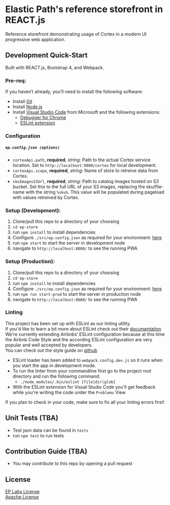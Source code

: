 # Elastic Path's reference storefront in REACT.js

Reference storefront demonstrating usage of Cortex in a modern UI progressive web application.

## Development Quick-Start
Built with REACT.js, Bootstrap 4, and Webpack.

### Pre-req:
If you haven’t already, you’ll need to install the following software:
* Install [Git](https://git-scm.com/downloads)
* Install [Node.js](https://nodejs.org/en/download/)
* Install [Visual Studio Code](https://code.visualstudio.com/) from Microsoft and the following extensions:<br/>
    * [Debugger for Chrome](https://marketplace.visualstudio.com/items?itemName=msjsdiag.debugger-for-chrome)<br/>
    * [ESLint extension](https://marketplace.visualstudio.com/items?itemName=dbaeumer.vscode-eslint)<br/>

### Configuration
##### `ep.config.json (options)`

 - `cortexApi.path`, **required**, *string*:
Path to the actual Cortex service location. Set to `http://localhost:9080/cortex` for local development.
 - `cortexApi.scope`, **required**, *string*:
Name of store to retreive data from Cortex.
 - `skuImagesS3Url`, **required**, *string*:
 Path to catalog images hosted on S3 bucket. Set this to the full URL of your S3 images, replacing the sku/file-name with the string `%sku%`. This value will be populated during pageload with values retreived by Cortex.

### Setup (Development):
1. Clone/pull this repo to a directory of your choosing
2. `cd ep-store`
3. run `npm install` to install dependencies
4. Configure `./src/ep.config.json` as required for your environment: [here](#configuration)
5. run `npm start` to start the server in development node
6. navigate to `http://localhost:8080/` to see the running PWA

### Setup (Production):
1. Clone/pull this repo to a directory of your choosing
2. `cd ep-store`
3. run `npm install` to install dependencies
4. Configure `./src/ep.config.json` as required for your environment: [here](#configuration)
5. run `npm run start-prod` to start the server in production node
6. navigate to `http://localhost:8080/` to see the running PWA

### Linting
This project has been set up with ESLint as our linting utility.<br/>
If you'd like to learn a bit more about ESLint check out their [documentation](https://eslint.org/)<br/>
We're currently extending Airbnbs’ ESLint configuration because at this time the Airbnb Code Style and the according ESLint configuration are very popular and well accepted by developers.<br/>
You can check out the style guide on [github](https://github.com/airbnb/javascript)<br/>
* ESLint loader has been added to `webpack.config.dev.js` so it runs when you start the app in development mode.
* To run the linter from your commandline first go to the project root directory and run the following command:
    * `./node_modules/.bin/eslint [file|dir|glob]`
* With the ESLint extension for Visual Studio Code you'll get feedback while you're writing the code under the `Problems` View 

If you plan to check in your code, make sure to fix all your linting errors first!

## Unit Tests (TBA)
* Test json data can be found in `tests`
* run `npm test` to run tests

## Contribution Guide (TBA)
* You may contribute to this repo by opening a pull request

## License
[EP Labs License](https://github.com/shaunmaharaj/ep-store/blob/master/EP_LICENSE)<br/>
[Apache License](https://github.com/shaunmaharaj/ep-store/blob/master/LICENSE)